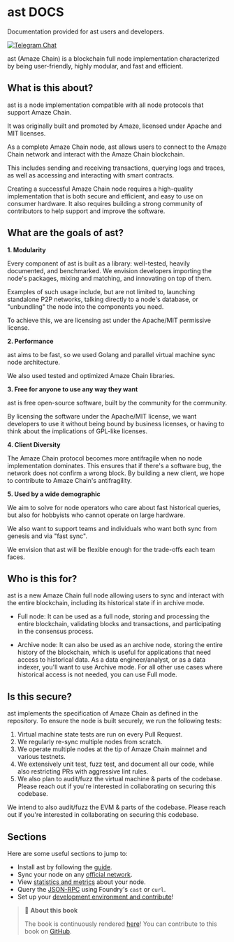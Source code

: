 # ast DOCS
Documentation provided for ast users and developers.

[![Telegram Chat][tg-badge]][tg-url]

ast (Amaze Chain) is a blockchain full node implementation characterized by being user-friendly, highly modular, and fast and efficient.

## What is this about?

ast is a node implementation compatible with all node protocols that support Amaze Chain.

It was originally built and promoted by Amaze, licensed under Apache and MIT licenses.

As a complete Amaze Chain node, ast allows users to connect to the Amaze Chain network and interact with the Amaze Chain blockchain.

This includes sending and receiving transactions, querying logs and traces, as well as accessing and interacting with smart contracts.

Creating a successful Amaze Chain node requires a high-quality implementation that is both secure and efficient, and easy to use on consumer hardware. It also requires building a strong community of contributors to help support and improve the software.

## What are the goals of ast?

**1. Modularity**

Every component of ast is built as a library: well-tested, heavily documented, and benchmarked. We envision developers importing the node's packages, mixing and matching, and innovating on top of them.

Examples of such usage include, but are not limited to, launching standalone P2P networks, talking directly to a node's database, or "unbundling" the node into the components you need.

To achieve this, we are licensing ast under the Apache/MIT permissive license.

**2. Performance**

ast aims to be fast, so we used Golang and parallel virtual machine sync node architecture.

We also used tested and optimized Amaze Chain libraries.

**3. Free for anyone to use any way they want**

ast is free open-source software, built by the community for the community.

By licensing the software under the Apache/MIT license, we want developers to use it without being bound by business licenses, or having to think about the implications of GPL-like licenses.

**4. Client Diversity**

The Amaze Chain protocol becomes more antifragile when no node implementation dominates. This ensures that if there's a software bug, the network does not confirm a wrong block. By building a new client, we hope to contribute to Amaze Chain's antifragility.

**5. Used by a wide demographic**

We aim to solve for node operators who care about fast historical queries, but also for hobbyists who cannot operate on large hardware.

We also want to support teams and individuals who want both sync from genesis and via "fast sync".

We envision that ast will be flexible enough for the trade-offs each team faces.

## Who is this for?

ast is a new Amaze Chain full node allowing users to sync and interact with the entire blockchain, including its historical state if in archive mode.

- Full node: It can be used as a full node, storing and processing the entire blockchain, validating blocks and transactions, and participating in the consensus process.

- Archive node: It can also be used as an archive node, storing the entire history of the blockchain, which is useful for applications that need access to historical data. As a data engineer/analyst, or as a data indexer, you'll want to use Archive mode. For all other use cases where historical access is not needed, you can use Full mode.

## Is this secure?

ast implements the specification of Amaze Chain as defined in the repository. To ensure the node is built securely, we run the following tests:

1. Virtual machine state tests are run on every Pull Request.
2. We regularly re-sync multiple nodes from scratch.
3. We operate multiple nodes at the tip of Amaze Chain mainnet and various testnets.
4. We extensively unit test, fuzz test, and document all our code, while also restricting PRs with aggressive lint rules.
5. We also plan to audit/fuzz the virtual machine & parts of the codebase. Please reach out if you're interested in collaborating on securing this codebase.

We intend to also audit/fuzz the EVM & parts of the codebase. Please reach out if you're interested in collaborating on securing this codebase.

## Sections

Here are some useful sections to jump to:

- Install ast by following the [guide](./installation/installation.md).
- Sync your node on any [official network](./run/run-a-node.md).
- View [statistics and metrics](./run/observability.md) about your node.
- Query the [JSON-RPC](./jsonrpc/intro.md) using Foundry's `cast` or `curl`.
- Set up your [development environment and contribute](./developers/contribute.md)!

> 📖 **About this book**
>
> The book is continuously rendered [here](https://github.com/WeAreAmaze/ast/docs)!
> You can contribute to this book on [GitHub][gh-book].

[tg-badge]: https://img.shields.io/endpoint?color=neon&logo=telegram&label=chat&url=https%3A%2F%2Ftg.sumanjay.workers.dev%2Fparadigm%5Freth
[tg-url]: https://t.me/N42
[gh-book]: https://github.com/WeAreAmaze/ast/docs